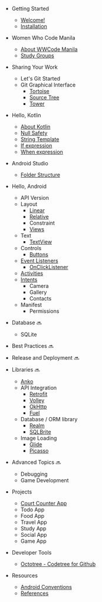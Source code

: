 - Getting Started
  - [Welcome!](README.md)
  - [Installation](getting_started/install_tools.md)

- Women Who Code Manila
  - [About WWCode Manila](wwcodemanila/about.md)
  - [Study Groups](wwcodemanila/study_groups.md)

- Sharing Your Work
  - Let's Git Started
  - Git Graphical Interface
    - [Tortoise](https://code.google.com/p/tortoisegit)
    - [Source Tree](https://www.sourcetreeapp.com)
    - [Tower](http://www.git-tower.com/)

- Hello, Kotlin
  - [About Kotlin](kotlin/about_kotlin.md)
  - [Null Safety](kotlin/null_safety.md)
  - [String Template](kotlin/string_template.md)
  - [If expression](kotlin/if_expression.md)
  - [When expression](kotlin/when_expression.md)

- Android Studio 
  - [Folder Structure](android/folder_structure.md)
- Hello, Android
  - API Version
  - Layout
    - [Linear](android/linear_layout.md)
    - [Relative](android/relative_layout.md)
    - Constraint
    - [Views](android/view.md)
  - Text 
    - [TextView](android/textview.md)
  - Controls
    - [Buttons](android/button.md)
  - [Event Listeners](android/event_listener.md)
    - [OnClickListener](android/extensions_onclicklistener.md)
  - [Activities](android/android_activities.md)
  - [Intents](android/android_intents.md)
    - Camera
    - Gallery
    - Contacts
  - Manifest
    - Permissions

- Database :soon:
  - SQLite

- Best Practices :soon:

- Release and Deployment :soon:

- Libraries :soon:
  - [Anko](https://github.com/Kotlin/anko)
  - API Integration
    - [Retrofit](https://github.com/square/retrofit)
    - [Volley](https://github.com/google/volley)
    - [OkHttp](https://github.com/square/okhttp)
    - [Fuel](https://github.com/kittinunf/Fuel)
  - Database / ORM library
    - [Realm](https://github.com/realm/realm-java)
    - [SQLBrite](https://github.com/square/sqlbrite)
  - Image Loading
    - [Glide](https://github.com/bumptech/glide)
    - [Picasso](https://github.com/square/picasso)

- Advanced Topics :soon:
  - Debugging
  - Game Development

- Projects 
  - [Court Counter App](projects/court_counter.md)
  - Todo App
  - Food App
  - Travel App
  - Study App
  - Social App
  - Game App

- Developer Tools
  - [Octotree - Codetree for Github](https://github.com/buunguyen/octotree)

- Resources
  - [Android Conventions](resources/android_conventions.md)
  - [References](resources/references.md)
